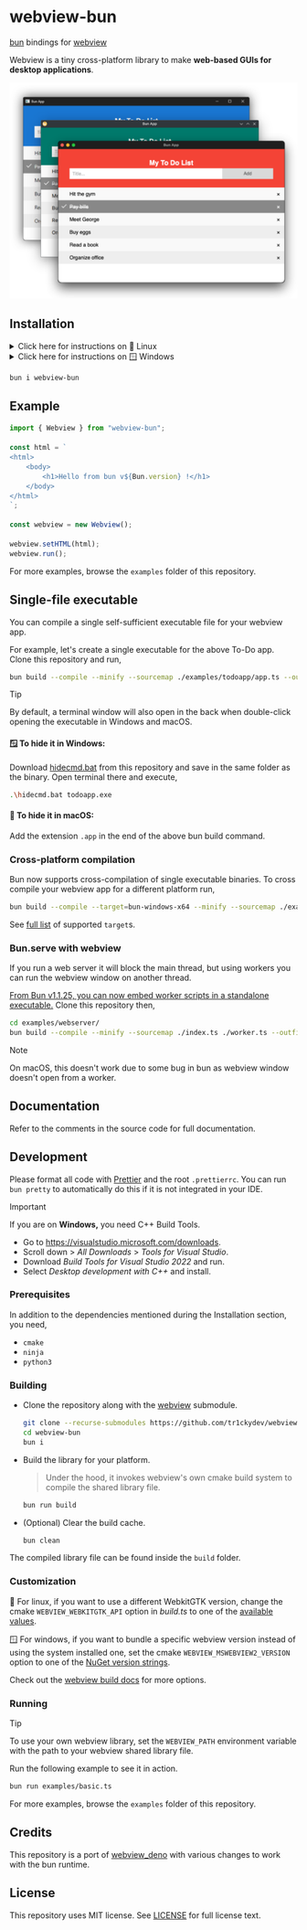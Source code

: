 # webview-bun

[bun](https://bun.sh/) bindings for [webview](https://github.com/webview/webview/)

Webview is a tiny cross-platform library to make **web-based GUIs for desktop applications**.

![](banner.png)

## Installation

<details>
  <summary>Click here for instructions on 🐧 Linux</summary>
  The compiled linux library in this package requires GTK 4 and WebkitGTK 6.

> To use a different version, see Development section below.

- Debian-based systems: `apt install libgtk-4-1 libwebkitgtk-6.0-4 libwebkitgtk-6.0-dev`
- Arch-based systems: `yay -S gtk4 webkitgtk-6.0`
- Fedora-based systems: `dnf install gtk4 webkitgtk6.0`
</details>

<details>
  <summary>Click here for instructions on 🪟 Windows</summary>
  The compiled windows library in this package does not bundle any webview version with itself but rather uses the system installed one.

> To bundle a specific version, see Development section below.

The <a href="https://developer.microsoft.com/en-us/microsoft-edge/webview2/">Microsoft Edge WebView2</a> runtime is required to be installed on the system for any version of Windows before Windows 11.
To manually update or install the latest version, follow the steps <a href="https://github.com/MicrosoftEdge/WebView2Feedback/issues/3371#issuecomment-1500917825">here</a>.

</details>

```bash
bun i webview-bun
```

## Example

```typescript
import { Webview } from "webview-bun";

const html = `
<html>
    <body>
        <h1>Hello from bun v${Bun.version} !</h1>
    </body>
</html>
`;

const webview = new Webview();

webview.setHTML(html);
webview.run();
```

For more examples, browse the `examples` folder of this repository.

## Single-file executable

You can compile a single self-sufficient executable file for your webview app.

For example, let's create a single executable for the above To-Do app. Clone this repository and run,

```bash
bun build --compile --minify --sourcemap ./examples/todoapp/app.ts --outfile todoapp
```

> [!TIP]  
> By default, a terminal window will also open in the back when double-click opening the executable in Windows and macOS.
>
> #### 🪟 To hide it in Windows:
>
> Download [hidecmd.bat](https://github.com/tr1ckydev/webview-bun/blob/main/scripts/hidecmd.bat) from this repository and save in the same folder as the binary. Open terminal there and execute,
>
> ```bash
> .\hidecmd.bat todoapp.exe
> ```
>
> #### 🍎 To hide it in macOS:
>
> Add the extension `.app` in the end of the above bun build command.

### Cross-platform compilation

Bun now supports cross-compilation of single executable binaries. To cross compile your webview app for a different platform run,

```bash
bun build --compile --target=bun-windows-x64 --minify --sourcemap ./examples/todoapp/app.ts --outfile todoapp
```

See [full list](https://github.com/oven-sh/bun/blob/main/docs/bundler/executables.md#supported-targets) of supported `target`s.

### Bun.serve with webview

If you run a web server it will block the main thread, but using workers you can run the webview window on another thread.

[From Bun v1.1.25, you can now embed worker scripts in a standalone executable.](https://bun.sh/blog/bun-v1.1.25#worker-in-standalone-executables) Clone this repository then,

```bash
cd examples/webserver/
bun build --compile --minify --sourcemap ./index.ts ./worker.ts --outfile webserver
```

> [!NOTE]
>
> On macOS, this doesn't work due to some bug in bun as webview window doesn't open from a worker.

## Documentation

Refer to the comments in the source code for full documentation.

## Development

Please format all code with [Prettier](https://prettier.io/) and the root `.prettierrc`. You can run `bun pretty` to automatically do this if it is not integrated in your IDE.

> [!IMPORTANT]  
> If you are on **Windows,** you need C++ Build Tools.
>
> - Go to https://visualstudio.microsoft.com/downloads.
> - Scroll down > _All Downloads_ > _Tools for Visual Studio_.
> - Download _Build Tools for Visual Studio 2022_ and run.
> - Select _Desktop development with C++_ and install.

### Prerequisites

In addition to the dependencies mentioned during the Installation section, you need,

- `cmake`
- `ninja`
- `python3`

### Building

- Clone the repository along with the [webview](https://github.com/webview/webview) submodule.

  ```bash
  git clone --recurse-submodules https://github.com/tr1ckydev/webview-bun
  cd webview-bun
  bun i
  ```

- Build the library for your platform.

  > Under the hood, it invokes webview's own cmake build system to compile the shared library file.

  ```bash
  bun run build
  ```

- (Optional) Clear the build cache.

  ```bash
  bun clean
  ```

The compiled library file can be found inside the `build` folder.

### Customization

🐧 For linux, if you want to use a different WebkitGTK version, change the cmake `WEBVIEW_WEBKITGTK_API` option in _build.ts_ to one of the [available values](https://github.com/webview/webview?tab=readme-ov-file#linux-specific-options).

🪟 For windows, if you want to bundle a specific webview version instead of using the system installed one, set the cmake `WEBVIEW_MSWEBVIEW2_VERSION` option to one of the [NuGet version strings](https://www.nuget.org/packages/Microsoft.Web.WebView2/#versions-body-tab).

Check out the [webview build docs](https://github.com/webview/webview?tab=readme-ov-file#customization) for more options.

### Running

> [!TIP]
> To use your own webview library, set the `WEBVIEW_PATH` environment variable with the path to your webview shared library file.

Run the following example to see it in action.

```bash
bun run examples/basic.ts
```

For more examples, browse the `examples` folder of this repository.

## Credits

This repository is a port of [webview_deno](https://github.com/webview/webview_deno) with various changes to work with the bun runtime.

## License

This repository uses MIT license. See [LICENSE](https://github.com/tr1ckydev/webview-bun/blob/main/LICENSE) for full license text.
